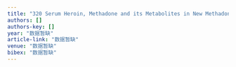 ```yaml
---
title: "320 Serum Heroin, Methadone and its Metabolites in New Methadone Maintenance Therapy Patients"
authors: []
authors-key: []
year: "数据暂缺"
article-link: "数据暂缺"
venue: "数据暂缺"
bibex: "数据暂缺"
---
```

